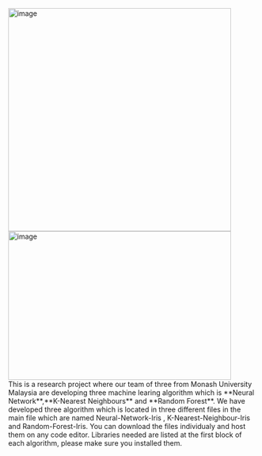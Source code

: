 <div>
  <div>
    <img src="https://github.com/user-attachments/assets/01eb101f-1aca-4af7-b51d-a4ce6ce883dc" alt="image" style="width:450px;margin-right: 20px;">
    <img src="https://github.com/user-attachments/assets/93815599-909a-4013-9bf4-c6e2760a2faa" alt="image" style="width:450px; height:300px;">
  </div>

  <div>
This is a research project where our team of three from Monash University Malaysia are developing three machine learing algorithm which is **Neural Network**,**K-Nearest Neighbours** and **Random Forest**. We have developed three algorithm which is located in three different files in the main file which are named Neural-Network-Iris , K-Nearest-Neighbour-Iris and Random-Forest-Iris. You can download the files individualy and host them on any code editor. Libraries needed are listed at the first block of each algorithm, please make sure you installed them.
  </div>
</div>
